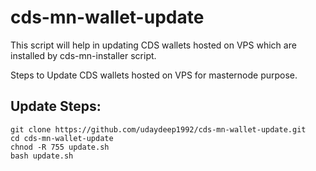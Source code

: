 # cds-mn-wallet-update
This script will help in updating CDS wallets hosted on VPS which are installed by cds-mn-installer script.

Steps to Update CDS wallets hosted on VPS for masternode purpose.

## Update Steps:
```
git clone https://github.com/udaydeep1992/cds-mn-wallet-update.git
cd cds-mn-wallet-update
chnod -R 755 update.sh
bash update.sh
```
